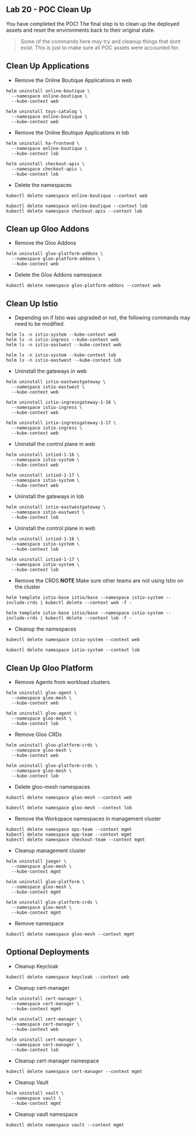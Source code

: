 ## Lab 20 - POC Clean Up <a name="lab-20---poc-clean-up-"></a>


You have completed the POC! The final step is to clean up the deployed assets and reset the environments back to their original state.

> Some of the commands here may try and cleanup things that dont exist. This is just to make sure all POC assets were accounted for. 


## Clean Up Applications

* Remove the Online Boutique Applications in web
```shell
helm uninstall online-boutique \
  --namespace online-boutique \
  --kube-context web

helm uninstall toys-catalog \
  --namespace online-boutique \
  --kube-context web
```

* Remove the Online Boutique Applications in lob
```shell
helm uninstall ha-frontend \
  --namespace online-boutique \
  --kube-context lob

helm uninstall checkout-apis \
  --namespace checkout-apis \
  --kube-context lob
```

* Delete the namespaces
```shell
kubectl delete namespace online-boutique --context web

kubectl delete namespace online-boutique --context lob
kubectl delete namespace checkout-apis --context lob
```

## Clean up Gloo Addons

* Remove the Gloo Addons
```shell
helm uninstall gloo-platform-addons \
  --namespace gloo-platform-addons \
  --kube-context web
```

* Delete the Gloo Addons namespace
```
kubectl delete namespace gloo-platform-addons --context web
```

## Clean Up Istio

* Depending on if Istio was upgraded or not, the following commands may need to be modified.
```shell
helm ls -n istio-system --kube-context web
helm ls -n istio-ingress --kube-context web
helm ls -n istio-eastwest --kube-context web

helm ls -n istio-system --kube-context lob
helm ls -n istio-eastwest --kube-context lob
```

* Uninstall the gateways in web
```shell
helm uninstall istio-eastwestgateway \
  --namespace istio-eastwest \
  --kube-context web

helm uninstall istio-ingressgateway-1-16 \
  --namespace istio-ingress \
  --kube-context web

helm uninstall istio-ingressgateway-1-17 \
  --namespace istio-ingress \
  --kube-context web
```

* Uninstall the control plane in web
```shell
helm uninstall istiod-1-16 \
  --namespace istio-system \
  --kube-context web

helm uninstall istiod-1-17 \
  --namespace istio-system \
  --kube-context web
```

* Uninstall the gateways in lob
```shell
helm uninstall istio-eastwestgateway \
  --namespace istio-eastwest \
  --kube-context lob
```

* Uninstall the control plane in web
```shell
helm uninstall istiod-1-16 \
  --namespace istio-system \
  --kube-context lob

helm uninstall istiod-1-17 \
  --namespace istio-system \
  --kube-context lob
```

* Remove the CRDS **NOTE** Make sure other teams are not using Istio on the cluster
```shell
helm template istio-base istio/base --namespace istio-system --include-crds | kubectl delete --context web -f -

helm template istio-base istio/base --namespace istio-system --include-crds | kubectl delete --context lob -f -
```

* Cleanup the namespaces
```shell
kubectl delete namespace istio-system --context web

kubectl delete namespace istio-system --context lob
```

## Clean Up Gloo Platform

* Remove Agents from workload clusters
```shell
helm uninstall gloo-agent \
  --namespace gloo-mesh \
  --kube-context web

helm uninstall gloo-agent \
  --namespace gloo-mesh \
  --kube-context lob
```

* Remove Gloo CRDs
```shell
helm uninstall gloo-platform-crds \
  --namespace gloo-mesh \
  --kube-context web

helm uninstall gloo-platform-crds \
  --namespace gloo-mesh \
  --kube-context lob
```

* Delete gloo-mesh namespaces
```shell
kubectl delete namespace gloo-mesh --context web

kubectl delete namespace gloo-mesh --context lob
```

* Remove the Workspace namespaces in management cluster
```shell
kubectl delete namespace ops-team --context mgmt
kubectl delete namespace app-team --context mgmt
kubectl delete namespace checkout-team --context mgmt
```

* Cleanup management cluster
```shell
helm uninstall jaeger \
  --namespace gloo-mesh \
  --kube-context mgmt

helm uninstall gloo-platform \
  --namespace gloo-mesh \
  --kube-context mgmt

helm uninstall gloo-platform-crds \
  --namespace gloo-mesh \
  --kube-context mgmt
```

* Remove namespace
```shell
kubectl delete namespace gloo-mesh --context mgmt
```

## Optional Deployments

* Cleanup Keycloak
```shell
kubectl delete namespace keycloak --context web
```

* Cleanup cert-manager
```shell
helm uninstall cert-manager \
  --namespace cert-manager \
  --kube-context mgmt

helm uninstall cert-manager \
  --namespace cert-manager \
  --kube-context web

helm uninstall cert-manager \
  --namespace cert-manager \
  --kube-context lob
```

* Cleanup cert-manager namespace
```shell
kubectl delete namespace cert-manager --context mgmt
```

* Cleanup Vault
```shell
helm uninstall vault \
  --namespace vault \
  --kube-context mgmt
```

* Cleanup vault namespace
```shell
kubectl delete namespace vault --context mgmt
```
